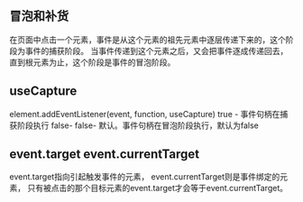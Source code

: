## 冒泡和补货
 在页面中点击一个元素，事件是从这个元素的祖先元素中逐层传递下来的，这个阶段为事件的捕获阶段。
 当事件传递到这个元素之后，又会把事件逐成传递回去，直到根元素为止，这个阶段是事件的冒泡阶段。

## useCapture
 element.addEventListener(event, function, useCapture)
 true - 事件句柄在捕获阶段执行
 false- false- 默认。事件句柄在冒泡阶段执行，默认为false

## event.target event.currentTarget
 event.target指向引起触发事件的元素，
 event.currentTarget则是事件绑定的元素，
 只有被点击的那个目标元素的event.target才会等于event.currentTarget。